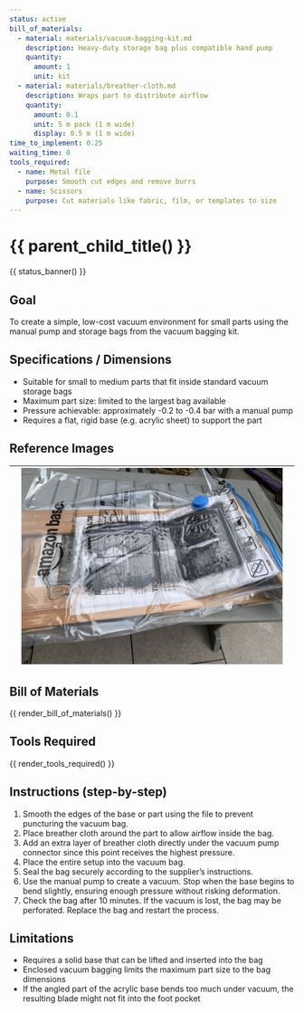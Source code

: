 ```yaml
---
status: active
bill_of_materials:
  - material: materials/vacuum-bagging-kit.md
    description: Heavy-duty storage bag plus compatible hand pump
    quantity:
      amount: 1
      unit: kit
  - material: materials/breather-cloth.md
    description: Wraps part to distribute airflow
    quantity:
      amount: 0.1
      unit: 5 m pack (1 m wide)
      display: 0.5 m (1 m wide)
time_to_implement: 0.25
waiting_time: 0
tools_required:
  - name: Metal file
    purpose: Smooth cut edges and remove burrs
  - name: Scissors
    purpose: Cut materials like fabric, film, or templates to size
---
```

# {{ parent_child_title() }}
{{ status_banner() }}

## Goal
To create a simple, low-cost vacuum environment for small parts using the manual pump and storage bags from the vacuum bagging kit.

## Specifications / Dimensions
- Suitable for small to medium parts that fit inside standard vacuum storage bags
- Maximum part size: limited to the largest bag available
- Pressure achievable: approximately -0.2 to -0.4 bar with a manual pump
- Requires a flat, rigid base (e.g. acrylic sheet) to support the part

## Reference Images

|          | ![Full Bagging](full_bagging.jpeg) |          |
|----------|------------------------------------|----------|

## Bill of Materials

{{ render_bill_of_materials() }}

## Tools Required
{{ render_tools_required() }}

## Instructions (step-by-step)
1. Smooth the edges of the base or part using the file to prevent puncturing the vacuum bag.
2. Place breather cloth around the part to allow airflow inside the bag.
3. Add an extra layer of breather cloth directly under the vacuum pump connector since this point receives the highest pressure.
4. Place the entire setup into the vacuum bag.
5. Seal the bag securely according to the supplier’s instructions.
6. Use the manual pump to create a vacuum. Stop when the base begins to bend slightly, ensuring enough pressure without risking deformation.
7. Check the bag after 10 minutes. If the vacuum is lost, the bag may be perforated. Replace the bag and restart the process.



## Limitations
- Requires a solid base that can be lifted and inserted into the bag
- Enclosed vacuum bagging limits the maximum part size to the bag dimensions
- If the angled part of the acrylic base bends too much under vacuum, the resulting blade might not fit into the foot pocket
